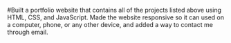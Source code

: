 #Built a portfolio website that contains all of the projects listed above using HTML, CSS, and JavaScript.
Made the website responsive so it can used on a computer, phone, or any other device, and added a way to
contact me through email.